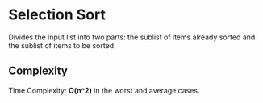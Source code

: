 # Selection Sort

Divides the input list into two parts: the sublist
of items already sorted and the sublist of items
to be sorted.


## Complexity
Time Complexity: **O(n^2)** in the worst and average cases.
